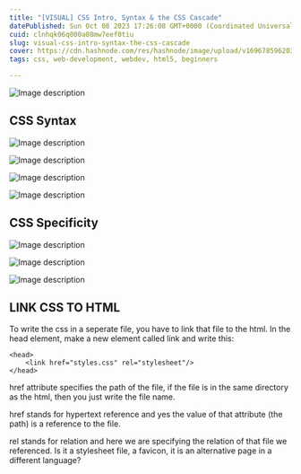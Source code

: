 ```yaml
---
title: "[VISUAL] CSS Intro, Syntax & the CSS Cascade"
datePublished: Sun Oct 08 2023 17:26:08 GMT+0000 (Coordinated Universal Time)
cuid: clnhqk06q000a08mw7eef0tiu
slug: visual-css-intro-syntax-the-css-cascade
cover: https://cdn.hashnode.com/res/hashnode/image/upload/v1696785962038/27461a7b-cd4c-4e4d-b992-d1fb3e5178ee.jpeg
tags: css, web-development, webdev, html5, beginners

---
```



![Image description](https://dev-to-uploads.s3.amazonaws.com/uploads/articles/8gmgiid48dzj9spelumm.png)

## CSS Syntax

![Image description](https://dev-to-uploads.s3.amazonaws.com/uploads/articles/civ19ota2umrvurumc80.png)


![Image description](https://dev-to-uploads.s3.amazonaws.com/uploads/articles/1m52kj49w8ji58ilhhw7.png)



![Image description](https://dev-to-uploads.s3.amazonaws.com/uploads/articles/ifys4wvc7ihe87rvuxnw.png)


![Image description](https://dev-to-uploads.s3.amazonaws.com/uploads/articles/jivrykq6xrabac93ojbg.png)

## CSS Specificity

![Image description](https://dev-to-uploads.s3.amazonaws.com/uploads/articles/2soct2xser52aqs1a88b.png)


![Image description](https://dev-to-uploads.s3.amazonaws.com/uploads/articles/ki7v67ytpdhgsixkv9d7.png)


![Image description](https://dev-to-uploads.s3.amazonaws.com/uploads/articles/vol2qbhm7rexjjkz9xpz.png)

## LINK CSS TO HTML

To write the css in a seperate file, you have to link that file to the html.
In the head element, make a new element called link and write this:

```
<head>
    <link href="styles.css" rel="stylesheet"/>
</head>
```

href attribute specifies the path of the file, if the file is in the same  directory as the html, then you just write the file name.

href stands for hypertext reference and yes the value of that attribute (the path) is a reference to the file.

rel stands for relation and here we are specifying the relation of that file we referenced. Is it a stylesheet  file, a favicon, it is an alternative page in a different language?